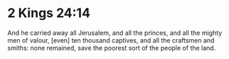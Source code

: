 # 2 Kings 24:14

And he carried away all Jerusalem, and all the princes, and all the mighty men of valour, [even] ten thousand captives, and all the craftsmen and smiths: none remained, save the poorest sort of the people of the land.